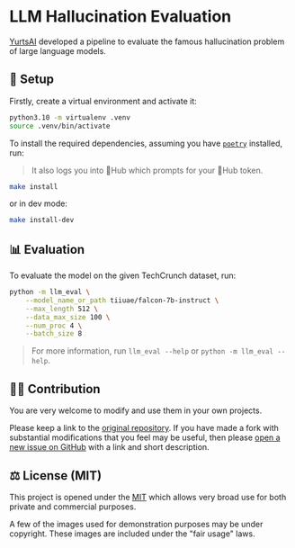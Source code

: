 <!--
 Copyright (c) 2023 Yurts AI.

 This software is released under the MIT License.
 https://opensource.org/licenses/MIT
-->

# LLM Hallucination Evaluation

[YurtsAI][yurtsai] developed a pipeline to evaluate the famous hallucination
problem of large language models.

## :wrench: Setup

Firstly, create a virtual environment and activate it:

```sh
python3.10 -m virtualenv .venv
source .venv/bin/activate
```

To install the required dependencies, assuming you have [`poetry`] installed, run:
> It also logs you into :hugs:Hub which prompts for your :hugs:Hub token.

```sh
make install
```

or in dev mode:

```sh
make install-dev
```

## :bar_chart: Evaluation

To evaluate the model on the given TechCrunch dataset, run:

```sh
python -m llm_eval \
    --model_name_or_path tiiuae/falcon-7b-instruct \
    --max_length 512 \
    --data_max_size 100 \
    --num_proc 4 \
    --batch_size 8
```

> For more information, run `llm_eval --help` or `python -m llm_eval --help`.

## :technologist: Contribution

You are very welcome to modify and use them in your own projects.

Please keep a link to the [original repository]. If you have made a fork with
substantial modifications that you feel may be useful, then please [open a new
issue on GitHub][issues] with a link and short description.

## :balance_scale: License (MIT)

This project is opened under the [MIT][license] which allows very
broad use for both private and commercial purposes.

A few of the images used for demonstration purposes may be under copyright.
These images are included under the "fair usage" laws.

[`poetry`]: https://python-poetry.org/
[tech-crunch]: https://techcrunch.com/
[yurtsai]: https://yurts.ai/

[original repository]: https://github.com/YurtsAI/llm-hallucination-eval
[issues]: https://github.com/YurtsAI/llm-hallucination-eval/issues
[license]: ./LICENSE
